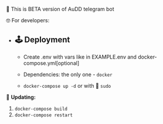 🤖 This is BETA version of AuDD telegram bot


🤓 For developers:

- 🕹 Deployment
  -
  - Create .env with vars like in EXAMPLE.env and docker-compose.yml[optional]

  - Dependencies: the only one - `docker`
 
  - `docker-compose up -d` or with 🔪 `sudo`


🔄 **Updating:**
1) `docker-compose build`
2) `docker-compose restart`
